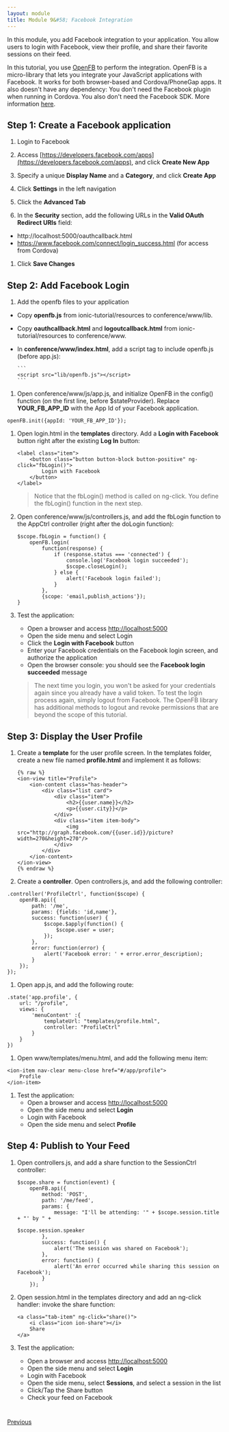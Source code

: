 ```yaml
---
layout: module
title: Module 9&#58; Facebook Integration
---
```

In this module, you add Facebook integration to your application. You allow users to login with Facebook, 
view their profile, and share their favorite sessions on their feed.

In this tutorial, you use [OpenFB](https://github.com/ccoenraets/OpenFB) to perform the integration. OpenFB is a 
micro-library that lets you integrate 
your JavaScript applications with Facebook. It works for both browser-based and Cordova/PhoneGap apps. It also 
doesn't have any dependency: You don't need the Facebook plugin when running in Cordova. You also don't need the 
Facebook SDK. More information [here](https://github.com/ccoenraets/OpenFB).

## Step 1: Create a Facebook application

1. Login to Facebook

1. Access [https://developers.facebook.com/apps](https://developers.facebook.com/apps), and click **Create New App**

1. Specify a unique **Display Name** and a **Category**, and click **Create App**

1. Click **Settings** in the left navigation

1. Click the **Advanced Tab**

1. In the **Security** section, add the following URLs in the **Valid OAuth Redirect URIs** field:
  - http://localhost:5000/oauthcallback.html
  - https://www.facebook.com/connect/login_success.html (for access from Cordova)

1. Click **Save Changes**  


## Step 2: Add Facebook Login

1. Add the openfb files to your application
  - Copy **openfb.js** from ionic-tutorial/resources to conference/www/lib.
  - Copy **oauthcallback.html** and **logoutcallback.html** from ionic-tutorial/resources to conference/www.
  - In **conference/www/index.html**, add a script tag to include openfb.js (before app.js):

        ```
        <script src="lib/openfb.js"></script>
        ```

1. Open conference/www/js/app.js, and initialize OpenFB in the config() function (on the first line, before $stateProvider). Replace **YOUR&#95;FB&#95;APP_ID** with the App Id of your Facebook application.

  ```
  openFB.init({appId: 'YOUR_FB_APP_ID'});

  ```

1. Open login.html in the **templates** directory. Add a **Login with Facebook** button right after the existing **Log 
In** button: 

    ```
    <label class="item">
        <button class="button button-block button-positive" ng-click="fbLogin()">
            Login with Facebook
        </button>
    </label>
    ```

    > Notice that the fbLogin() method is called on ng-click. You define the fbLogin() function in the next step.

1. Open conference/www/js/controllers.js, and add the fbLogin function to the AppCtrl controller (right after the 
doLogin function):

    ```
    $scope.fbLogin = function() {
        openFB.login(
            function(response) {
                if (response.status === 'connected') {
                    console.log('Facebook login succeeded');
                    $scope.closeLogin();
                } else {
                    alert('Facebook login failed');
                }
            },
            {scope: 'email,publish_actions'});
    }
    ```

1. Test the application:
    - Open a browser and access [http://localhost:5000](http://localhost:5000)
    - Open the side menu and select Login
    - Click the **Login with Facebook** button
    - Enter your Facebook credentials on the Facebook login screen, and authorize the application 
    - Open the browser console: you should see the **Facebook login succeeded** message

    > The next time you login, you won't be asked for your credentials again since you already have a valid token. To
     test the login process again, simply logout from Facebook. The OpenFB library has additional methods to logout 
     and revoke permissions that are beyond the scope of this tutorial.  


## Step 3: Display the User Profile

1. Create a **template** for the user profile screen. In the templates folder, create a new file named **profile.html** and implement it as follows:

    ```
    {% raw %}
    <ion-view title="Profile">
        <ion-content class="has-header">
            <div class="list card">
                <div class="item">
                    <h2>{{user.name}}</h2>
                    <p>{{user.city}}</p>
                </div>
                <div class="item item-body">
                    <img src="http://graph.facebook.com/{{user.id}}/picture?width=270&height=270"/>
                </div>
            </div>
        </ion-content>
    </ion-view>
    {% endraw %}
    ```

1. Create a **controller**. Open controllers.js, and add the following controller:

  ```
  .controller('ProfileCtrl', function($scope) {
      openFB.api({
          path: '/me',
          params: {fields: 'id,name'},
          success: function(user) {
              $scope.$apply(function() {
                  $scope.user = user;
              });
          },
          error: function(error) {
              alert('Facebook error: ' + error.error_description);
          }
      });
  });
  ```

1. Open app.js, and add the following route:

  ```
  .state('app.profile', {
      url: "/profile",
      views: {
          'menuContent' :{
              templateUrl: "templates/profile.html",
              controller: "ProfileCtrl"
          }
      }
  })
  ```

1. Open www/templates/menu.html, and add the following menu item:

  ```
  <ion-item nav-clear menu-close href="#/app/profile">
      Profile
  </ion-item>
  ```

1. Test the application:
    - Open a browser and access [http://localhost:5000](http://localhost:5000)
    - Open the side menu and select **Login**
    - Login with Facebook
    - Open the side menu and select **Profile**


## Step 4: Publish to Your Feed

1. Open controllers.js, and add a share function to the SessionCtrl controller:

    ```
    $scope.share = function(event) {
        openFB.api({
            method: 'POST',
            path: '/me/feed',
            params: {
                message: "I'll be attending: '" + $scope.session.title + "' by " + 
                                                  $scope.session.speaker
            },
            success: function() {
                alert('The session was shared on Facebook');
            },
            error: function() {
                alert('An error occurred while sharing this session on Facebook');
            }
        });
    ```

1. Open session.html in the templates directory and add an ng-click handler: invoke the 
share function: 

    ```
    <a class="tab-item" ng-click="share()">
        <i class="icon ion-share"></i>
        Share
    </a>
    ```

1. Test the application:
    - Open a browser and access [http://localhost:5000](http://localhost:5000)
    - Open the side menu and select **Login**
    - Login with Facebook
    - Open the side menu, select **Sessions**, and select a session in the list
    - Click/Tap the Share button
    - Check your feed on Facebook


<div class="row" style="margin-top:40px;">
<div class="col-sm-12">
<a href="build-ionic-project.html" class="btn btn-default"><i class="glyphicon glyphicon-chevron-left"></i> 
Previous</a>
</div>
</div>


